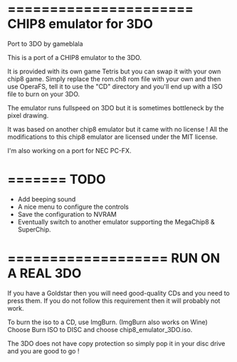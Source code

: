 ======================
CHIP8 emulator for 3DO 
======================

Port to 3DO by gameblala

This is a port of a CHIP8 emulator to the 3DO.

It is provided with its own game Tetris but you can swap it with your own chip8 game.
Simply replace the rom.ch8 rom file with your own and then use OperaFS,
tell it to use the "CD" directory and you'll end up with a ISO file to burn on your 3DO.

The emulator runs fullspeed on 3DO but it is sometimes bottleneck by the pixel drawing.

It was based on another chip8 emulator but it came with no license !
All the modifications to this chip8 emulator are licensed under the MIT license.

I'm also working on a port for NEC PC-FX.

=======
TODO
=======

- Add beeping sound
- A nice menu to configure the controls
- Save the configuration to NVRAM
- Eventually switch to another emulator supporting the MegaChip8 & SuperChip.


===================
RUN ON A REAL 3DO
===================

If you have a Goldstar then you will need good-quality CDs and you need to press them.
If you do not follow this requirement then it will probably not work.

To burn the iso to a CD, use ImgBurn. (ImgBurn also works on Wine)
Choose Burn ISO to DISC and choose chip8_emulator_3DO.iso.

The 3DO does not have copy protection so simply pop it in your disc drive
and you are good to go !